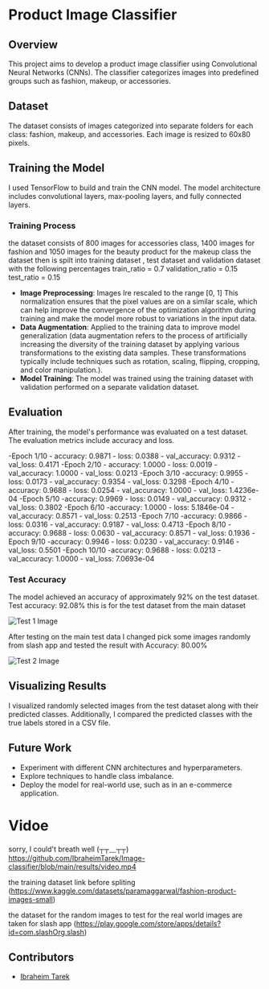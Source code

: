 # Product Image Classifier

## Overview
This project aims to develop a product image classifier using Convolutional Neural Networks (CNNs). The classifier categorizes images into predefined groups such as fashion, makeup, or accessories.

## Dataset
The dataset consists of images categorized into separate folders for each class: fashion, makeup, and accessories. Each image is resized to 60x80 pixels.

## Training the Model
I used TensorFlow to build and train the CNN model. The model architecture includes convolutional layers, max-pooling layers, and fully connected layers.

### Training Process
the dataset consists of 800 images for accessories class, 1400 images for fashion and 1050 images for the beauty product for the makeup class the dataset then is spilt into training dataset , test dataset and validation dataset with the following percentages train_ratio = 0.7 validation_ratio = 0.15 test_ratio = 0.15
- **Image Preprocessing**: Images Ire rescaled to the range [0, 1] This normalization ensures that the pixel values are on a similar scale, which can help improve the convergence of the optimization algorithm during training and make the model more robust to variations in the input data.
- **Data Augmentation**: Applied to the training data to improve model generalization (data augmentation refers to the process of artificially increasing the diversity of the training dataset by applying various transformations to the existing data samples. These transformations typically include techniques such as rotation, scaling, flipping, cropping, and color manipulation.).
- **Model Training**:  The model was trained using the training dataset with validation performed on a separate validation dataset.

## Evaluation
After training, the model's performance was evaluated on a test dataset. The evaluation metrics include accuracy and loss.

-Epoch 1/10
    - accuracy: 0.9871 - loss: 0.0388 - val_accuracy: 0.9312 - val_loss: 0.4171
-Epoch 2/10
    - accuracy: 1.0000 - loss: 0.0019 - val_accuracy: 1.0000 - val_loss: 0.0213
-Epoch 3/10
    -accuracy: 0.9955 - loss: 0.0173 - val_accuracy: 0.9354 - val_loss: 0.3298
-Epoch 4/10
    -accuracy: 0.9688 - loss: 0.0254 - val_accuracy: 1.0000 - val_loss: 1.4236e-04
-Epoch 5/10
    -accuracy: 0.9969 - loss: 0.0149 - val_accuracy: 0.9312 - val_loss: 0.3802
-Epoch 6/10
    -accuracy: 1.0000 - loss: 5.1846e-04 - val_accuracy: 0.8571 - val_loss: 0.2513
-Epoch 7/10
    -accuracy: 0.9866 - loss: 0.0316 - val_accuracy: 0.9187 - val_loss: 0.4713
-Epoch 8/10
    -accuracy: 0.9688 - loss: 0.0630 - val_accuracy: 0.8571 - val_loss: 0.1936
-Epoch 9/10
    -accuracy: 0.9946 - loss: 0.0230 - val_accuracy: 0.9146 - val_loss: 0.5501
-Epoch 10/10
    -accuracy: 0.9688 - loss: 0.0213 - val_accuracy: 1.0000 - val_loss: 7.0693e-04

### Test Accuracy
The model achieved an accuracy of approximately 92% on the test dataset.
Test accuracy: 92.08% this is for the test dataset from the main dataset

![Test 1 Image](https://github.com/IbraheimTarek/Image-classifier/blob/main/results/test_1.jpg)

After testing on the main test data I changed pick some images randomly from slash app and tested the result with
Accuracy: 80.00%

![Test 2 Image](https://github.com/IbraheimTarek/Image-classifier/blob/main/results/test_2.jpg)
## Visualizing Results
I visualized randomly selected images from the test dataset along with their predicted classes. Additionally, I compared the predicted classes with the true labels stored in a CSV file.

## Future Work
- Experiment with different CNN architectures and hyperparameters.
- Explore techniques to handle class imbalance.
- Deploy the model for real-world use, such as in an e-commerce application.

# Vidoe
sorry, I could't breath well (┬┬﹏┬┬)
https://github.com/IbraheimTarek/Image-classifier/blob/main/results/video.mp4

the training dataset link before spliting
(https://www.kaggle.com/datasets/paramaggarwal/fashion-product-images-small)

the dataset for the random images to test for the real world images are taken for slash app 
(https://play.google.com/store/apps/details?id=com.slashOrg.slash)
## Contributors
- [Ibraheim Tarek](https://github.com/IbraheimTarek)
